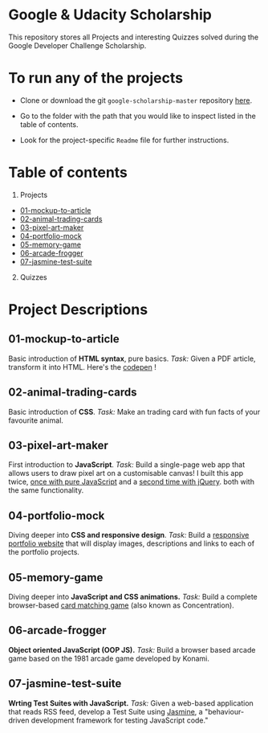 # Google & Udacity Scholarship
This repository stores all Projects and interesting Quizzes solved during the Google Developer Challenge Scholarship.

# To run any of the projects

  - Clone or download the git `google-scholarship-master` repository [here](https://github.com/DayTimeChunks/google-scholarship/archive/master.zip).

  - Go to the folder with the path that you would like to inspect listed in the table of contents.

  - Look for the project-specific `Readme` file for further instructions.

# Table of contents

1. Projects
  - [01-mockup-to-article](#01-mockup-to-article)
  - [02-animal-trading-cards](#02-animal-trading-cards)
  - [03-pixel-art-maker](#03-pixel-art-maker)
  - [04-portfolio-mock](#04-portfolio-mock)
  - [05-memory-game](#05-memory-game)
  - [06-arcade-frogger](#06-arcade-frogger)
  - [07-jasmine-test-suite](#07-jasmine-test-suite)
2. Quizzes


# Project Descriptions

## 01-mockup-to-article

Basic introduction of **HTML syntax**, pure basics. *Task:* Given a PDF article, transform it into HTML. Here's the [codepen](https://codepen.io/DayTimeChunks/pen/mXPRaJ) !

## 02-animal-trading-cards

Basic introduction of **CSS**. *Task:* Make an trading card with fun facts of your favourite animal.   

## 03-pixel-art-maker

First introduction to **JavaScript**. *Task:* Build a single-page web app that allows users to draw pixel art on a customisable canvas! I built this app twice, [once with pure JavaScript](https://codepen.io/DayTimeChunks/pen/geKwRp) and a [second time with jQuery](https://codepen.io/DayTimeChunks/pen/eejXNx). both with the same functionality.

## 04-portfolio-mock

Diving deeper into **CSS and responsive design**. *Task:* Build a [responsive portfolio website](https://codepen.io/DayTimeChunks/pen/RMoGBg) that will display images, descriptions and links to each of the portfolio projects.

## 05-memory-game

Diving deeper into **JavaScript and CSS animations.** *Task:* Build a complete browser-based [card matching game](https://codepen.io/DayTimeChunks/pen/ZozVmp) (also known as Concentration).

## 06-arcade-frogger

**Object oriented JavaScript (OOP JS).** *Task:* Build a browser based arcade game based on the 1981 arcade game developed by Konami.

## 07-jasmine-test-suite

**Wrting Test Suites with JavaScript.** *Task:* Given a web-based application that reads RSS feed, develop a Test Suite using [Jasmine](https://jasmine.github.io/), a "behaviour-driven development framework for testing JavaScript code."
